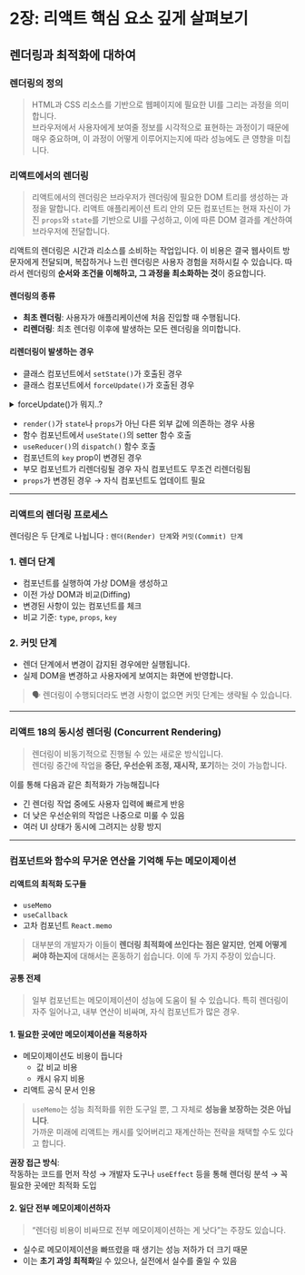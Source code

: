 # 2장: 리액트 핵심 요소 깊게 살펴보기

## 렌더링과 최적화에 대하여

### 렌더링의 정의

> HTML과 CSS 리소스를 기반으로 웹페이지에 필요한 UI를 그리는 과정을 의미합니다.  
> 브라우저에서 사용자에게 보여줄 정보를 시각적으로 표현하는 과정이기 때문에 매우 중요하며, 이 과정이 어떻게 이루어지는지에 따라 성능에도 큰 영향을 미칩니다.

### 리액트에서의 렌더링

> 리액트에서의 렌더링은 브라우저가 렌더링에 필요한 DOM 트리를 생성하는 과정을 말합니다.
> 리액트 애플리케이션 트리 안의 모든 컴포넌트는 현재 자신이 가진 `props`와 `state`를 기반으로 UI를 구성하고, 이에 따른 DOM 결과를 계산하여 브라우저에 전달합니다.

리액트의 렌더링은 시간과 리소스를 소비하는 작업입니다. 이 비용은 결국 웹사이트 방문자에게 전달되며, 복잡하거나 느린 렌더링은 사용자 경험을 저하시킬 수 있습니다. 따라서 렌더링의 **순서와 조건을 이해하고, 그 과정을 최소화하는 것**이 중요합니다.

#### 렌더링의 종류

- **최초 렌더링**: 사용자가 애플리케이션에 처음 진입할 때 수행됩니다.
- **리렌더링**: 최초 렌더링 이후에 발생하는 모든 렌더링을 의미합니다.

#### 리렌더링이 발생하는 경우

- 클래스 컴포넌트에서 `setState()`가 호출된 경우
- 클래스 컴포넌트에서 `forceUpdate()`가 호출된 경우

<details>       
<summary>forceUpdate()가 뭐지..?</summary>

`forceUpdate()`는 React 클래스 컴포넌트에서 강제로 리렌더링을 트리거하는 메서드입니다.  
보통은 `setState()`로 리렌더링하지만, 외부 상태나 직접적인 변화가 필요할 때 사용됩니다.

⚠️ `render()` 내부에서 호출하면 무한 루프가 발생할 수 있으므로 사용에 주의해야 합니다.

</details>

- `render()`가 `state`나 `props`가 아닌 다른 외부 값에 의존하는 경우 사용
- 함수 컴포넌트에서 `useState()`의 setter 함수 호출
- `useReducer()`의 `dispatch()` 함수 호출
- 컴포넌트의 `key` prop이 변경된 경우
- 부모 컴포넌트가 리렌더링될 경우 자식 컴포넌트도 무조건 리렌더링됨
- `props`가 변경된 경우 → 자식 컴포넌트도 업데이트 필요

---

### 리액트의 렌더링 프로세스

렌더링은 두 단계로 나뉩니다 : `렌더(Render) 단계`와 `커밋(Commit) 단계`

### 1. 렌더 단계

- 컴포넌트를 실행하여 가상 DOM을 생성하고
- 이전 가상 DOM과 비교(Diffing)
- 변경된 사항이 있는 컴포넌트를 체크
- 비교 기준: `type`, `props`, `key`

### 2. 커밋 단계

- 렌더 단계에서 변경이 감지된 경우에만 실행됩니다.
- 실제 DOM을 변경하고 사용자에게 보여지는 화면에 반영합니다.

> 🗣️ 렌더링이 수행되더라도 변경 사항이 없으면 커밋 단계는 생략될 수 있습니다.

---

### 리액트 18의 동시성 렌더링 (Concurrent Rendering)

> 렌더링이 비동기적으로 진행될 수 있는 새로운 방식입니다.  
> 렌더링 중간에 작업을 **중단, 우선순위 조정, 재시작, 포기**하는 것이 가능합니다.

이를 통해 다음과 같은 최적화가 가능해집니다

- 긴 렌더링 작업 중에도 사용자 입력에 빠르게 반응
- 더 낮은 우선순위의 작업은 나중으로 미룰 수 있음
- 여러 UI 상태가 동시에 그려지는 상황 방지

---

### 컴포넌트와 함수의 무거운 연산을 기억해 두는 메모이제이션

#### 리액트의 최적화 도구들

- `useMemo`
- `useCallback`
- 고차 컴포넌트 `React.memo`

> 대부분의 개발자가 이들이 **렌더링 최적화에 쓰인다는 점은 알지만**, **언제 어떻게 써야 하는지**에 대해서는 혼동하기 쉽습니다. 이에 두 가지 주장이 있습니다.

#### 공통 전제

> 일부 컴포넌트는 메모이제이션이 성능에 도움이 될 수 있습니다.
> 특히 렌더링이 자주 일어나고, 내부 연산이 비싸며, 자식 컴포넌트가 많은 경우.

#### 1. 필요한 곳에만 메모이제이션을 적용하자

- 메모이제이션도 비용이 듭니다
  - 값 비교 비용
  - 캐시 유지 비용
- 리액트 공식 문서 인용

> `useMemo`는 성능 최적화를 위한 도구일 뿐, 그 자체로 **성능을 보장하는 것은 아닙니다**.  
> 가까운 미래에 리액트는 캐시를 잊어버리고 재계산하는 전략을 채택할 수도 있다고 합니다.

**권장 접근 방식**:  
작동하는 코드를 먼저 작성 → 개발자 도구나 `useEffect` 등을 통해 렌더링 분석 → 꼭 필요한 곳에만 최적화 도입

#### 2. 일단 전부 메모이제이션하자

> “렌더링 비용이 비싸므로 전부 메모이제이션하는 게 낫다”는 주장도 있습니다.

- 실수로 메모이제이션을 빠뜨렸을 때 생기는 성능 저하가 더 크기 때문
- 이는 **초기 과잉 최적화**일 수 있으나, 실전에서 실수를 줄일 수 있음
